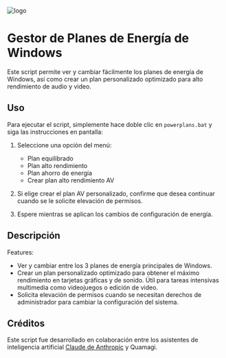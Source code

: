 ![logo](https://i3.wp.com/raw.githubusercontent.com/Quamagi/BreadcrumbsEnergy-Changer/main/logo.png)

# Gestor de Planes de Energía de Windows

Este script permite ver y cambiar fácilmente los planes de energía de Windows, así como crear un plan personalizado optimizado para alto rendimiento de audio y video. 

## Uso

Para ejecutar el script, simplemente hace doble clic en `powerplans.bat` y siga las instrucciones en pantalla:

1. Seleccione una opción del menú:
    - Plan equilibrado 
    - Plan alto rendimiento
    - Plan ahorro de energía
    - Crear plan alto rendimiento AV
    
2. Si elige crear el plan AV personalizado, confirme que desea continuar cuando se le solicite elevación de permisos.  

3. Espere mientras se aplican los cambios de configuración de energía.

## Descripción

Features:

- Ver y cambiar entre los 3 planes de energía principales de Windows.  
- Crear un plan personalizado optimizado para obtener el máximo rendimiento en tarjetas gráficas y de sonido. Útil para tareas intensivas multimedia como videojuegos o edición de video.
- Solicita elevación de permisos cuando se necesitan derechos de administrador para cambiar la configuración del sistema.

## Créditos  

Este script fue desarrollado en colaboración entre los asistentes de inteligencia artificial [Claude de Anthropic](https://www.anthropic.com/) y Quamagi.

